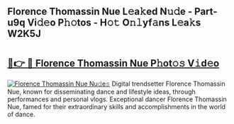 ## Florence Thomassin Nue L𝚎a𝚔ed N𝚞𝚍e - Part-u9q Vi𝚍𝚎o P𝚑𝚘tos - H𝚘𝚝 O𝚗𝚕yf𝚊ns L𝚎a𝚔s W2K5J

# <h2><a href="http://kfes8ff.oniu.top/?m=Florence+Thomassin+Nue">🔗👉 🔴 Florence Thomassin Nue P𝚑ot𝚘𝚜 V𝚒d𝚎o</a></h2>

[![Florence Thomassin Nue Nu𝚍e𝚜](https://i.imgur.com/0qMVB7G.gif)](http://kfes8ff.oniu.top/?m=Florence+Thomassin+Nue)
Digital trendsetter Florence Thomassin Nue, known for disseminating dance and lifestyle ideas, through performances and personal vlogs. Exceptional dancer Florence Thomassin Nue, famed for their extraordinary skills and accomplishments in the world of dance.  
